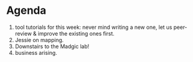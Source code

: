 
# Agenda

1. tool tutorials for this week: never mind writing a new one, let us peer-review & improve the existing ones first.
2. Jessie on mapping.
3. Downstairs to the Madgic lab!
4. business arising.
